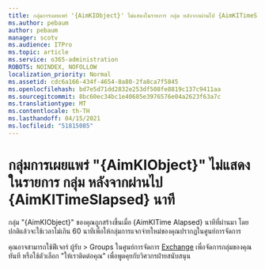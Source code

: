 ```yaml
---
title: กลุ่มการเผยแพร่ '{AimKIObject}' ไม่แสดงในรายการ กลุ่ม หลังจากผ่านไป {AimKITimeSlapsed} นาที
ms.author: pebaum
author: pebaum
manager: scotv
ms.audience: ITPro
ms.topic: article
ms.service: o365-administration
ROBOTS: NOINDEX, NOFOLLOW
localization_priority: Normal
ms.assetid: cdc6a166-434f-4654-8a80-2fa8ca7f5845
ms.openlocfilehash: bd7e5d71dd2832e253df508fe8819c137c9411aa
ms.sourcegitcommit: 8bc60ec34bc1e40685e3976576e04a2623f63a7c
ms.translationtype: MT
ms.contentlocale: th-TH
ms.lasthandoff: 04/15/2021
ms.locfileid: "51815085"
---
```

# <a name="distribution-group-aimkiobject-not-showing-in-groups-list-after-aimkitimeelapsed-minutes"></a>กลุ่มการเผยแพร่ "{AimKIObject}" ไม่แสดงในรายการ กลุ่ม หลังจากผ่านไป {AimKITimeSlapsed} นาที

กลุ่ม "{AimKIObject}" ของคุณถูกสร้างขึ้นเมื่อ {AimKITime Alapsed} นาทีที่ผ่านมา โดยปกติแล้วจะใช้เวลาไม่เกิน 60 นาทีเพื่อให้กลุ่มการแจกจ่ายใหม่ของคุณปรากฏในศูนย์การจัดการ
  
คุณอาจสามารถใช้ฟีเจอร์ ผู้รับ > Groups ในศูนย์การจัดการ [Exchange](https://outlook.office365.com/ecp/?rfr=Admin_o365&amp;exsvurl=1&amp;mkt=en-US.aspx) เพื่อจัดการกลุ่มของคุณทันที หรือใช้ตัวเลือก "ให้เราติดต่อคุณ" เพื่อพูดคุยกับวิศวกรฝ่ายสนับสนุน 
  